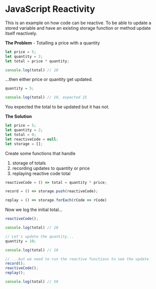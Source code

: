 # JavaScript Reactivity

This is an example on how code can be reactive. To be able to update a stored variable and have an existing storage function or method update itself reactively.

**The Problem** - Totalling a price with a quantity
```javascript
let price = 5;
let quantity = 2;
let total = price * quantity;

console.log(total) // 10
```
...then either price or quantity get updated.
```javascript
quantity = 5;

console.log(total) // 10, expected 25
```

You expected the total to be updated but it has not.

**The Solution**
```javascript
let price = 5;
let quantity = 2;
let total = 0;
let reactiveCode = null; 
let storage = [];
```

Create some functions that handle 
1. storage of totals
2. recording updates to quantity or price
3. replaying reactive code total

```javascript
reactiveCode = () => total = quantity * price;

record = () => storage.push(reactiveCode);

replay = () => storage.forEach(rCode => rCode)
```

Now we log the initial total...
```javascript
reactiveCode();

console.log(total) // 10

// Let's update the quantity...
quantity = 10;

console.log(total) // 10

// ...but we need to run the reactive functions to see the update
record();
reactiveCode();
replay();

console.log(total) // 50



```